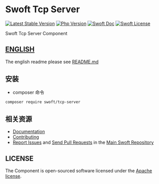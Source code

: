 # Swoft Tcp Server

[![Latest Stable Version](http://img.shields.io/packagist/v/swoft/tcp-server.svg)](https://packagist.org/packages/swoft/tcp-server)
[![Php Version](https://img.shields.io/badge/php-%3E=7.1-brightgreen.svg?maxAge=2592000)](https://secure.php.net/)
[![Swoft Doc](https://img.shields.io/badge/docs-passing-green.svg?maxAge=2592000)](https://www.swoft.org/docs)
[![Swoft License](https://img.shields.io/hexpm/l/plug.svg?maxAge=2592000)](https://github.com/swoft-cloud/swoft/blob/master/LICENSE)

Swoft Tcp Server Component

## [ENGLISH](README.md)

The english readme please see [README.md](README.md)

## 安装

- composer 命令

```bash
composer require swoft/tcp-server
```

## 相关资源

* [Documentation](https://swoft.org/docs)
* [Contributing](https://github.com/swoft-cloud/swoft/blob/master/CONTRIBUTING.md)
* [Report Issues][issues] and [Send Pull Requests][pulls] in the [Main Swoft Repository][repository]

[pulls]: https://github.com/swoft-cloud/swoft-component/pulls
[repository]: https://github.com/swoft-cloud/swoft
[issues]: https://github.com/swoft-cloud/swoft/issues

## LICENSE

The Component is open-sourced software licensed under the [Apache license](LICENSE).
